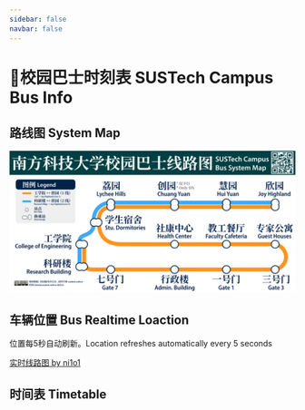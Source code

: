 ```yaml
---
sidebar: false
navbar: false
---
```

# 🚌校园巴士时刻表 SUSTech Campus Bus Info

## 路线图 System Map

<a data-fancybox title="" href="https://mirrors.sustech.edu.cn/git/sustech-online/sustech-online-ng/-/raw/master/docs/transport/busline2.png">![](./busline2.png)</a>

## 车辆位置 Bus Realtime Loaction

位置每5秒自动刷新。Location refreshes automatically every 5 seconds

<Realtimemap/>

<BusChartVue/>

[实时线路图 by ni1o1](https://github.com/ni1o1/nikebus)

## 时间表 Timetable

<BusTable></BusTable>
